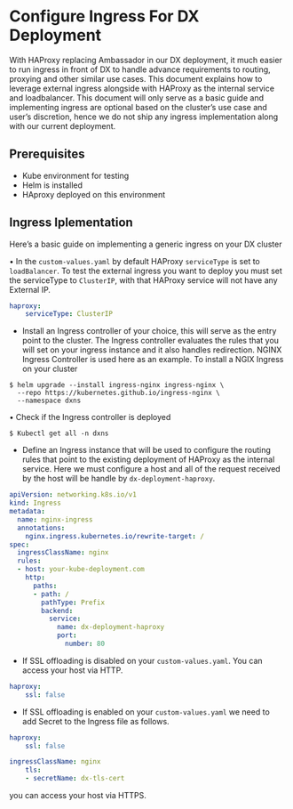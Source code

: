 # Configure Ingress For DX Deployment

With HAProxy replacing Ambassador in our DX deployment, it much easier to run ingress in front of DX to handle advance requirements to routing, proxying and other similar use cases. This document explains how to leverage external ingress alongside with HAProxy as the internal service and loadbalancer. This document will only serve as a basic guide and implementing ingress are optional based on the cluster’s use case and user’s discretion, hence we do not ship any ingress implementation along with our current deployment.

## Prerequisites

- Kube environment for testing
- Helm is installed
- HAproxy deployed on this environment

## Ingress Iplementation

Here’s a basic guide on implementing a generic ingress on your DX cluster

• In the `custom-values.yaml` by default HAProxy `serviceType` is set to `loadBalancer`. To test the external ingress you want to deploy you must set the serviceType to `ClusterIP`, with that HAProxy service will not have any External IP.

```yaml
haproxy:
    serviceType: ClusterIP
```

- Install an Ingress controller of your choice, this will serve as the entry point to the cluster. The Ingress controller evaluates the rules that you will set on your ingress instance and it also handles redirection. NGINX Ingress Controller is used here as an example. To install a NGIX Ingress on your cluster

```console
$ helm upgrade --install ingress-nginx ingress-nginx \
  --repo https://kubernetes.github.io/ingress-nginx \
  --namespace dxns
```

•  Check if the Ingress controller is deployed 

```console
$ Kubectl get all -n dxns
```

- Define an Ingress instance that will be used to configure the routing rules that point to the existing deployment of HAProxy as the internal service. Here we must configure a host and all of the request received by the host will be handle by `dx-deployment-haproxy`.

```yaml
apiVersion: networking.k8s.io/v1
kind: Ingress
metadata:
  name: nginx-ingress
  annotations:
    nginx.ingress.kubernetes.io/rewrite-target: /
spec:
  ingressClassName: nginx
  rules:
  - host: your-kube-deployment.com
    http:
      paths:
      - path: /
        pathType: Prefix
        backend:
          service:
            name: dx-deployment-haproxy
            port:
              number: 80
```

- If SSL offloading is disabled on your `custom-values.yaml`. You can access your host via HTTP.

```yaml
haproxy:
    ssl: false
```

- If SSL offloading is enabled on your `custom-values.yaml` we need to add Secret to the Ingress file as follows.

```yaml
haproxy:
    ssl: false
```

```yaml
ingressClassName: nginx
    tls:
    - secretName: dx-tls-cert
```

you can access your host via HTTPS.
